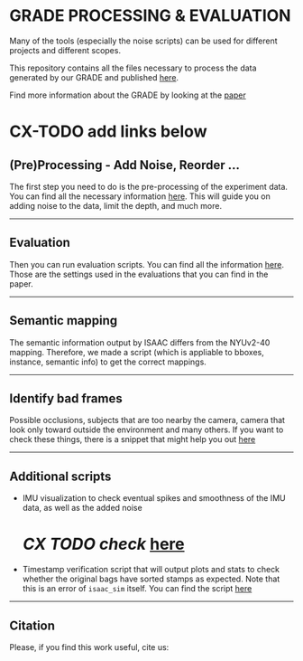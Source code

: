 # GRADE PROCESSING & EVALUATION

Many of the tools (especially the noise scripts) can be used for different projects and different scopes.

This repository contains all the files necessary to process the data generated by our GRADE and published [here]().

Find more information about the GRADE by looking at the [paper]()

# CX-TODO add links below

## (Pre)Processing - Add Noise, Reorder ...
The first step you need to do is the pre-processing of the experiment data.
You can find all the necessary information [here](preprocessing/PREPROCESSING.md).
This will guide you on adding noise to the data, limit the depth, and much more.
___
## Evaluation
Then you can run evaluation scripts. You can find all the information [here](evaluation/EVAL.md).
Those are the settings used in the evaluations that you can find in the paper.
___
## Semantic mapping
The semantic information output by ISAAC differs from the NYUv2-40 mapping.
Therefore, we made a script (which is appliable to bboxes, instance, semantic info) to get the correct mappings.
___
## Identify bad frames
Possible occlusions, subjects that are too nearby the camera, camera that look only toward outside the environment and many others.
If you want to check these things, there is a snippet that might help you out [here]()
___
## Additional scripts
- IMU visualization to check eventual spikes and smoothness of the IMU data, as well as the added noise 
  # *CX TODO check* [here]()
- Timestamp verification script that will output plots and stats to check whether the original bags have sorted stamps as expected. Note that this is an error of  `isaac_sim` itself. You can find the script [here]()
___
## Citation
Please, if you find this work useful, cite us:
```

```
